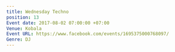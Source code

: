 ```yaml
---
title: Wednesday Techno
position: 13
Event date: 2017-08-02 07:00:00 +07:00
Venue: Kobala
Event URL: https://www.facebook.com/events/1695375000768097/
Genre: DJ
---
```


